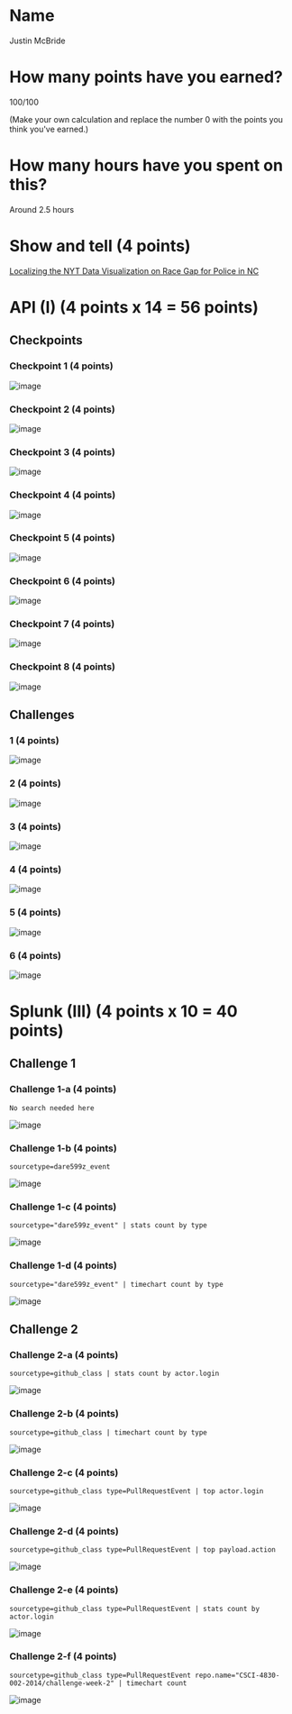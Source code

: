 # Name

Justin McBride

# How many points have you earned?

100/100

(Make your own calculation and replace the number 0 with the points you think you've earned.)

# How many hours have you spent on this?

Around 2.5 hours

# Show and tell (4 points)

[Localizing the NYT Data Visualization on Race Gap for Police in NC](http://www.pbs.org/idealab/2014/09/localizing-the-nyt-data-visualization-on-race-gap-for-police-in-nc/)

# API (I) (4 points x 14 = 56 points)

## Checkpoints

### Checkpoint 1 (4 points)

![image](images/cp1.png?raw=true)

### Checkpoint 2 (4 points)

![image](images/cp2.png?raw=true)

### Checkpoint 3 (4 points)

![image](images/cp3.png?raw=true)

### Checkpoint 4 (4 points)

![image](images/cp4.png?raw=true)

### Checkpoint 5 (4 points)

![image](images/cp5.png?raw=true)

### Checkpoint 6 (4 points)

![image](images/cp6.png?raw=true)

### Checkpoint 7 (4 points)

![image](images/cp7.png?raw=true)

### Checkpoint 8 (4 points)

![image](images/cp8.png?raw=true)

## Challenges

### 1 (4 points)

![image](images/ch1.png?raw=true)

### 2 (4 points)

![image](images/ch2.png?raw=true)

### 3 (4 points)

![image](images/ch3.png?raw=true)

### 4 (4 points)

![image](images/ch4.png?raw=true)

### 5 (4 points)

![image](images/ch5.png?raw=true)

### 6 (4 points)

![image](images/ch6.png?raw=true)



# Splunk (III) (4 points x 10 = 40 points)

## Challenge 1

### Challenge 1-a (4 points)
```
No search needed here
```
![image](images/splunk/ch1a.png?raw=true)

### Challenge 1-b (4 points)
```
sourcetype=dare599z_event
```
![image](images/splunk/ch1b.png?raw=true)

### Challenge 1-c (4 points)
```
sourcetype="dare599z_event" | stats count by type
```
![image](images/splunk/ch1c.png?raw=true)

### Challenge 1-d (4 points)
```
sourcetype="dare599z_event" | timechart count by type
```
![image](images/splunk/ch1d.png?raw=true)

## Challenge 2

### Challenge 2-a (4 points)
```
sourcetype=github_class | stats count by actor.login
```
![image](images/splunk/ch2a.png?raw=true)

### Challenge 2-b (4 points)
```
sourcetype=github_class | timechart count by type
```
![image](images/splunk/ch2b.png?raw=true)

### Challenge 2-c (4 points)
```
sourcetype=github_class type=PullRequestEvent | top actor.login
```
![image](images/splunk/ch2c.png?raw=true)

### Challenge 2-d (4 points)
```
sourcetype=github_class type=PullRequestEvent | top payload.action
```
![image](images/splunk/ch2d.png?raw=true)

### Challenge 2-e (4 points)
```
sourcetype=github_class type=PullRequestEvent | stats count by actor.login
```
![image](images/splunk/ch2e.png?raw=true)

### Challenge 2-f (4 points)
```
sourcetype=github_class type=PullRequestEvent repo.name="CSCI-4830-002-2014/challenge-week-2" | timechart count
```
![image](images/splunk/ch2f.png?raw=true)
